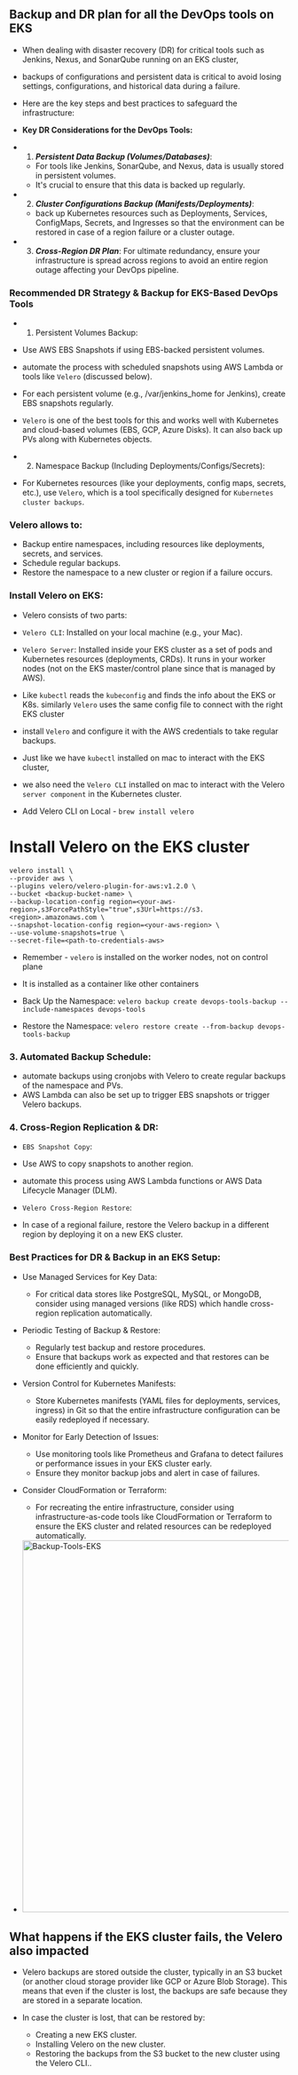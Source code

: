 ## Backup and DR plan for all the DevOps tools on EKS

- When dealing with disaster recovery (DR) for critical tools such as Jenkins, Nexus, and SonarQube running on an EKS cluster,
- backups of configurations and persistent data is critical to avoid losing settings, configurations, and historical data during a failure. 
- Here are the key steps and best practices to safeguard the infrastructure:
- **Key DR Considerations for the DevOps Tools:**

- 1. ***Persistent Data Backup (Volumes/Databases)***:
    - For tools like Jenkins, SonarQube, and Nexus, data is usually stored in persistent volumes. 
    - It's crucial to ensure that this data is backed up regularly.

- 2. ***Cluster Configurations Backup (Manifests/Deployments)***:
    - back up Kubernetes resources such as Deployments, Services, ConfigMaps, Secrets, and Ingresses so that the environment can be restored in case of a region failure or a cluster outage.

- 3. ***Cross-Region DR Plan***:
        For ultimate redundancy, ensure your infrastructure is spread across regions to avoid an entire region outage affecting your DevOps pipeline.

### Recommended DR Strategy & Backup for EKS-Based DevOps Tools
- 1. Persistent Volumes Backup:

- Use AWS EBS Snapshots if using EBS-backed persistent volumes. 
- automate the process with scheduled snapshots using AWS Lambda or tools like `Velero` (discussed below).

- For each persistent volume (e.g., /var/jenkins_home for Jenkins), create EBS snapshots regularly.
- `Velero` is one of the best tools for this and works well with Kubernetes and cloud-based volumes (EBS, GCP, Azure Disks). It can also back up PVs along with Kubernetes objects.

- 2. Namespace Backup (Including Deployments/Configs/Secrets):

- For Kubernetes resources (like your deployments, config maps, secrets, etc.), use `Velero`, which is a tool specifically designed for `Kubernetes cluster backups`.

### Velero allows to:

- Backup entire namespaces, including resources like deployments, secrets, and services.
- Schedule regular backups.
- Restore the namespace to a new cluster or region if a failure occurs.

### Install Velero on EKS:

- Velero consists of two parts:

- `Velero CLI`: Installed on your local machine (e.g., your Mac).
- `Velero Server`: Installed inside your EKS cluster as a set of pods and Kubernetes resources (deployments, CRDs). It runs in your worker nodes (not on the EKS master/control plane since that is managed by AWS).
- Like `kubectl` reads the `kubeconfig` and finds the info about the EKS or K8s. similarly `Velero` uses the same config file to connect with the right EKS cluster

- install `Velero` and configure it with the AWS credentials to take regular backups.
- Just like we have `kubectl` installed on mac to interact with the EKS cluster,
- we also need the `Velero CLI` installed on mac to interact with the Velero `server component` in the Kubernetes cluster.

- Add Velero CLI on Local - `brew install velero`

# Install Velero on the EKS cluster

```
velero install \
--provider aws \
--plugins velero/velero-plugin-for-aws:v1.2.0 \
--bucket <backup-bucket-name> \
--backup-location-config region=<your-aws-region>,s3ForcePathStyle="true",s3Url=https://s3.<region>.amazonaws.com \
--snapshot-location-config region=<your-aws-region> \
--use-volume-snapshots=true \
--secret-file=<path-to-credentials-aws>
```

- Remember - `velero` is installed on the worker nodes, not on control plane
- It is installed as a container like other containers

- Back Up the Namespace: `velero backup create devops-tools-backup --include-namespaces devops-tools`
- Restore the Namespace: `velero restore create --from-backup devops-tools-backup`

### 3. Automated Backup Schedule:
- automate backups using cronjobs with Velero to create regular backups of the namespace and PVs.
- AWS Lambda can also be set up to trigger EBS snapshots or trigger Velero backups.

### 4. Cross-Region Replication & DR:

- `EBS Snapshot Copy`: 
- Use AWS to copy snapshots to another region.  
- automate this process using AWS Lambda functions or AWS Data Lifecycle Manager (DLM).

- `Velero Cross-Region Restore`: 
- In case of a regional failure, restore the Velero backup in a different region by deploying it on a new EKS cluster.

### Best Practices for DR & Backup in an EKS Setup:

- Use Managed Services for Key Data:
    - For critical data stores like PostgreSQL, MySQL, or MongoDB, consider using managed versions (like RDS) which handle cross-region replication automatically.

- Periodic Testing of Backup & Restore:
    - Regularly test backup and restore procedures. 
    - Ensure that backups work as expected and that restores can be done efficiently and quickly.

- Version Control for Kubernetes Manifests:
    - Store Kubernetes manifests (YAML files for deployments, services, ingress) in Git so that the entire infrastructure configuration can be easily redeployed if necessary.

- Monitor for Early Detection of Issues:
    - Use monitoring tools like Prometheus and Grafana to detect failures or performance issues in your EKS cluster early. 
    - Ensure they monitor backup jobs and alert in case of failures.

- Consider CloudFormation or Terraform:
    - For recreating the entire infrastructure, consider using infrastructure-as-code tools like CloudFormation or Terraform to ensure the EKS cluster and related resources can be redeployed automatically.

- <img width="670" alt="Backup-Tools-EKS" src="https://github.com/user-attachments/assets/29685d9e-872d-4ea6-ae34-a019a7a96cec">


## What happens if the EKS cluster fails, the Velero also impacted
- Velero backups are stored outside the cluster, typically in an S3 bucket (or another cloud storage provider like GCP or Azure Blob Storage). This means that even if the cluster is lost, the backups are safe because they are stored in a separate location.

- In case the cluster is lost, that can be restored by:
    - Creating a new EKS cluster.
    - Installing Velero on the new cluster.
    - Restoring the backups from the S3 bucket to the new cluster using the Velero CLI..


